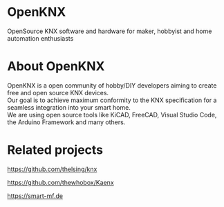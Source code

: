 # OpenKNX

OpenSource KNX software and hardware for maker, hobbyist and home automation enthusiasts

# About OpenKNX

OpenKNX is a open community of hobby/DIY developers aiming to create free and open source KNX devices.\
Our goal is to achieve maximum conformity to the KNX specification for a seamless integration into your smart home.\
We are using open source tools like KiCAD, FreeCAD, Visual Studio Code, the Arduino Framework and many others.

# Related projects

https://github.com/thelsing/knx

https://github.com/thewhobox/Kaenx

https://smart-mf.de
